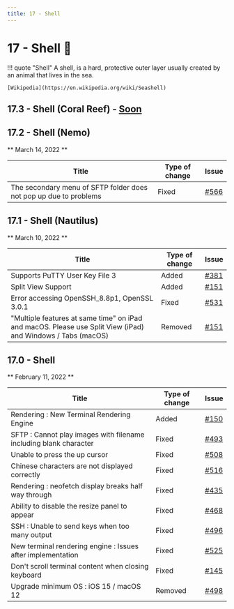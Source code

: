 ```yaml
---
title: 17 - Shell
---
```

# 17 - Shell :shell:
!!! quote "Shell"
    A shell, is a hard, protective outer layer usually created by an animal that lives in the sea.

    [Wikipedia](https://en.wikipedia.org/wiki/Seashell)

## 17.3 - Shell (Coral Reef) - [Soon](https://webssh.net/documentation/becoming-external-tester/)

## 17.2 - Shell (Nemo)
** March 14, 2022 **

| Title | Type of change | Issue |
| --- | --- | --- |
| The secondary menu of SFTP folder does not pop up due to problems | Fixed | [#566](https://github.com/isontheline/pro.webssh.net/issues/566) |

## 17.1 - Shell (Nautilus)
** March 10, 2022 **

| Title | Type of change | Issue |
| --- | --- | --- |
| Supports PuTTY User Key File 3 | Added | [#381](https://github.com/isontheline/pro.webssh.net/issues/381) |
| Split View Support | Added | [#151](https://github.com/isontheline/pro.webssh.net/issues/151) |
| Error accessing OpenSSH_8.8p1, OpenSSL 3.0.1 | Fixed | [#531](https://github.com/isontheline/pro.webssh.net/issues/531) |
| "Multiple features at same time" on iPad and macOS. Please use Split View (iPad) and Windows / Tabs (macOS) | Removed | [#151](https://github.com/isontheline/pro.webssh.net/issues/151) |

## 17.0 - Shell
** February 11, 2022 **

| Title | Type of change | Issue |
| --- | --- | --- |
| Rendering : New Terminal Rendering Engine | Added | [#150](https://github.com/isontheline/pro.webssh.net/issues/150) |
| SFTP : Cannot play images with filename including blank character | Fixed | [#493](https://github.com/isontheline/pro.webssh.net/issues/493) |
| Unable to press the up cursor | Fixed | [#508](https://github.com/isontheline/pro.webssh.net/issues/508) |
| Chinese characters are not displayed correctly | Fixed | [#516](https://github.com/isontheline/pro.webssh.net/issues/516) |
| Rendering : neofetch display breaks half way through | Fixed | [#435](https://github.com/isontheline/pro.webssh.net/issues/435) |
| Ability to disable the resize panel to appear | Fixed | [#468](https://github.com/isontheline/pro.webssh.net/issues/468) |
| SSH : Unable to send keys when too many output | Fixed | [#496](https://github.com/isontheline/pro.webssh.net/issues/496) |
| New terminal rendering engine : Issues after implementation | Fixed | [#525](https://github.com/isontheline/pro.webssh.net/issues/525) |
| Don't scroll terminal content when closing keyboard | Fixed | [#145](https://github.com/isontheline/pro.webssh.net/issues/145) |
| Upgrade minimum OS : iOS 15 / macOS 12 | Removed | [#498](https://github.com/isontheline/pro.webssh.net/issues/498) |